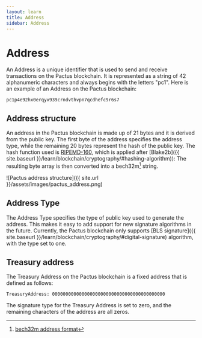 ```yaml
---
layout: learn
title: Address
sidebar: Address
---
```


# Address

An Address is a unique identifier that is used to send and receive transactions on the Pactus blockchain.
It is represented as a string of 42 alphanumeric characters and always begins with the letters "pc1".
Here is an example of an Address on the Pactus blockchain:

```text
pc1p4e92hx0erqyx939crndvthvpn7qcdhefc9r6s7
```

## Address structure

An address in the Pactus blockchain is made up of 21 bytes and it is derived from the public key.
The first byte of the address specifies the address type,
while the remaining 20 bytes represent the hash of the public key.
The hash function used is [RIPEMD-160](https://en.wikipedia.org/wiki/RIPEMD#RIPEMD-160_hashes),
which is applied after [Blake2b]({{ site.baseurl }}/learn/blockchain/cryptography/#hashing-algorithm)):
The resulting byte array is then converted into a bech32m[^first] string.

![Pactus address structure]({{ site.url }}/assets/images/pactus_address.png)

## Address Type

The Address Type specifies the type of public key used to generate the address.
This makes it easy to add support for new signature algorithms in the future.
Currently, the Pactus blockchain only supports
[BLS signature]({{ site.baseurl }}/learn/blockchain/cryptography/#digital-signature)
algorithm, with the type set to one.

## Treasury address

The Treasury Address on the Pactus blockchain is a fixed address that is defined as follows:

```text
TreasuryAddress: 000000000000000000000000000000000000000000
```

The signature type for the Treasury Address is set to zero,
and the remaining characters of the address are all zeros.

[^first]: [bech32m address format](https://github.com/bitcoin/bips/blob/master/bip-0350.mediawiki)
